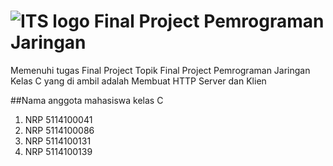 # ![ITS logo](https://raw.github.com/afiifnaufal/FP-Pemrograman-Jaringan/master/img/lambang-its.png) Final Project Pemrograman Jaringan

Memenuhi tugas Final Project
Topik Final Project Pemrograman Jaringan Kelas C yang di ambil adalah
Membuat HTTP Server dan Klien

##Nama anggota mahasiswa kelas C
1. NRP 5114100041
2. NRP 5114100086
3. NRP 5114100131
4. NRP 5114100139
